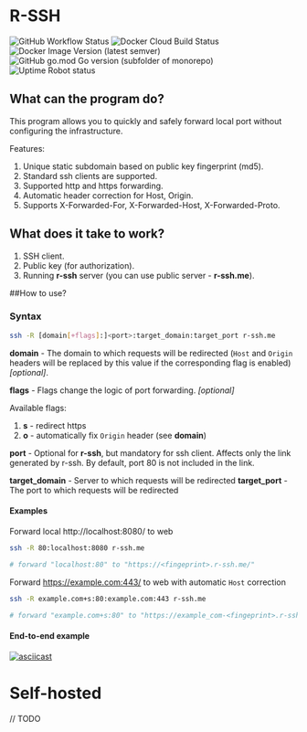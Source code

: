 # R-SSH
![GitHub Workflow Status](https://img.shields.io/github/workflow/status/pagran/r-ssh/Lint%20and%20test)
![Docker Cloud Build Status](https://img.shields.io/docker/cloud/build/pagran/r-ssh)
![Docker Image Version (latest semver)](https://img.shields.io/docker/v/pagran/r-ssh)
![GitHub go.mod Go version (subfolder of monorepo)](https://img.shields.io/github/go-mod/go-version/pagran/r-ssh)
![Uptime Robot status](https://img.shields.io/uptimerobot/status/m785561650-f777533a7adf78012658518f?label=public%20server)

## What can the program do?
This program allows you to quickly and safely forward local port without configuring the infrastructure.

Features:
1. Unique static subdomain based on public key fingerprint (md5).
2. Standard ssh clients are supported.
3. Supported http and https forwarding.
4. Automatic header correction for Host, Origin.
5. Supports X-Forwarded-For, X-Forwarded-Host, X-Forwarded-Proto.

## What does it take to work?

1. SSH client.
2. Public key (for authorization).
3. Running **r-ssh** server (you can use public server - **r-ssh.me**).

##How to use?

### Syntax


```sh
ssh -R [domain[+flags]:]<port>:target_domain:target_port r-ssh.me
```

**domain** - The domain to which requests will be redirected (`Host` and `Origin` headers will be replaced by this value if the corresponding flag is enabled) _[optional]_.

**flags** - Flags change the logic of port forwarding. _[optional]_

Available flags:
1. **s** - redirect https
2. **o** - automatically fix `Origin` header (see **domain**)

**port** - Optional for **r-ssh**, but mandatory for ssh client. Affects only the link generated by r-ssh. By default, port 80 is not included in the link.

**target_domain** - Server to which requests will be redirected
**target_port** - The port to which requests will be redirected


#### Examples

Forward local http://localhost:8080/ to web

```sh
ssh -R 80:localhost:8080 r-ssh.me

# forward "localhost:80" to "https://<fingeprint>.r-ssh.me/"
```

Forward https://example.com:443/ to web with automatic `Host` correction

```sh
ssh -R example.com+s:80:example.com:443 r-ssh.me

# forward "example.com+s:80" to "https://example_com-<fingeprint>.r-ssh.me/"
```


#### End-to-end example
[![asciicast](https://asciinema.org/a/Ykmxb0lOEX0m9YNIXWT3j1SDe.svg)](https://asciinema.org/a/Ykmxb0lOEX0m9YNIXWT3j1SDe)


# Self-hosted
// TODO
